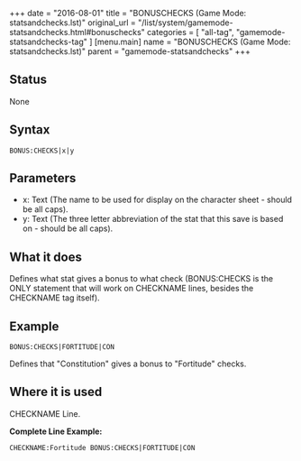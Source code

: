 +++
date = "2016-08-01"
title = "BONUSCHECKS (Game Mode: statsandchecks.lst)"
original_url = "/list/system/gamemode-statsandchecks.html#bonuschecks"
categories = [ "all-tag", "gamemode-statsandchecks-tag" ]
[menu.main]
    name = "BONUSCHECKS (Game Mode: statsandchecks.lst)"
    parent = "gamemode-statsandchecks"
+++

## Status

None

## Syntax

`BONUS:CHECKS|x|y`

## Parameters

-   x: Text (The name to be used for display on the
    character sheet - should be all caps).
-   y: Text (The three letter abbreviation of the stat
    that this save is based on - should be all caps).



What it does
------------

Defines what stat gives a bonus to what check (BONUS:CHECKS is the ONLY
statement that will work on CHECKNAME lines, besides the CHECKNAME tag
itself).

Example
-------

`BONUS:CHECKS|FORTITUDE|CON`

Defines that "Constitution" gives a bonus to "Fortitude" checks.

Where it is used
----------------

CHECKNAME Line.

**Complete Line Example:**

`CHECKNAME:Fortitude BONUS:CHECKS|FORTITUDE|CON`

